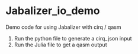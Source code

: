 # Jabalizer_io_demo
Demo code for using Jabalizer with cirq / qasm

1. Run the python file to generate a cirq_json input 
2. Run the Julia file to get a qasm output
